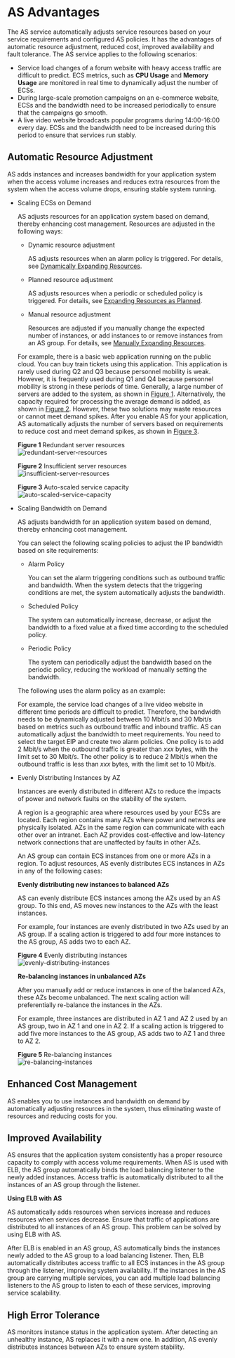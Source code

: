 # AS Advantages<a name="EN-US_TOPIC_0192950171"></a>

The AS service automatically adjusts service resources based on your service requirements and configured AS policies. It has the advantages of automatic resource adjustment, reduced cost, improved availability and fault tolerance. The AS service applies to the following scenarios:

-   Service load changes of a forum website with heavy access traffic are difficult to predict. ECS metrics, such as  **CPU Usage**  and  **Memory Usage**  are monitored in real time to dynamically adjust the number of ECSs.
-   During large-scale promotion campaigns on an e-commerce website, ECSs and the bandwidth need to be increased periodically to ensure that the campaigns go smooth.
-   A live video website broadcasts popular programs during 14:00-16:00 every day. ECSs and the bandwidth need to be increased during this period to ensure that services run stably.

## Automatic Resource Adjustment<a name="en-us_topic_0190953966_section7577425172014"></a>

AS adds instances and increases bandwidth for your application system when the access volume increases and reduces extra resources from the system when the access volume drops, ensuring stable system running.

-   Scaling ECSs on Demand

    AS adjusts resources for an application system based on demand, thereby enhancing cost management. Resources are adjusted in the following ways:

    -   Dynamic resource adjustment

        AS adjusts resources when an alarm policy is triggered. For details, see  [Dynamically Expanding Resources](dynamically-expanding-resources.md).

    -   Planned resource adjustment

        AS adjusts resources when a periodic or scheduled policy is triggered. For details, see  [Expanding Resources as Planned](expanding-resources-as-planned.md).

    -   Manual resource adjustment

        Resources are adjusted if you manually change the expected number of instances, or add instances to or remove instances from an AS group. For details, see  [Manually Expanding Resources](manually-expanding-resources.md).

    For example, there is a basic web application running on the public cloud. You can buy train tickets using this application. This application is rarely used during Q2 and Q3 because personnel mobility is weak. However, it is frequently used during Q1 and Q4 because personnel mobility is strong in these periods of time. Generally, a large number of servers are added to the system, as shown in  [Figure 1](#en-us_topic_0190953966_fig5650831994251). Alternatively, the capacity required for processing the average demand is added, as shown in  [Figure 2](#en-us_topic_0190953966_fig2116647195317). However, these two solutions may waste resources or cannot meet demand spikes. After you enable AS for your application, AS automatically adjusts the number of servers based on requirements to reduce cost and meet demand spikes, as shown in  [Figure 3](#en-us_topic_0190953966_fig2219215695354).

    **Figure  1**  Redundant server resources<a name="en-us_topic_0190953966_fig5650831994251"></a>  
    ![](figures/redundant-server-resources.png "redundant-server-resources")

    **Figure  2**  Insufficient server resources<a name="en-us_topic_0190953966_fig2116647195317"></a>  
    ![](figures/insufficient-server-resources.png "insufficient-server-resources")

    **Figure  3**  Auto-scaled service capacity<a name="en-us_topic_0190953966_fig2219215695354"></a>  
    ![](figures/auto-scaled-service-capacity.png "auto-scaled-service-capacity")

-   Scaling Bandwidth on Demand

    AS adjusts bandwidth for an application system based on demand, thereby enhancing cost management.

    You can select the following scaling policies to adjust the IP bandwidth based on site requirements:

    -   Alarm Policy

        You can set the alarm triggering conditions such as outbound traffic and bandwidth. When the system detects that the triggering conditions are met, the system automatically adjusts the bandwidth.

    -   Scheduled Policy

        The system can automatically increase, decrease, or adjust the bandwidth to a fixed value at a fixed time according to the scheduled policy.

    -   Periodic Policy

        The system can periodically adjust the bandwidth based on the periodic policy, reducing the workload of manually setting the bandwidth.

    The following uses the alarm policy as an example:

    For example, the service load changes of a live video website in different time periods are difficult to predict. Therefore, the bandwidth needs to be dynamically adjusted between 10 Mbit/s and 30 Mbit/s based on metrics such as outbound traffic and inbound traffic. AS can automatically adjust the bandwidth to meet requirements. You need to select the target EIP and create two alarm policies. One policy is to add 2 Mbit/s when the outbound traffic is greater than  _xxx_  bytes, with the limit set to 30 Mbit/s. The other policy is to reduce 2 Mbit/s when the outbound traffic is less than  _xxx_  bytes, with the limit set to 10 Mbit/s.

-   Evenly Distributing Instances by AZ

    Instances are evenly distributed in different AZs to reduce the impacts of power and network faults on the stability of the system.

    A region is a geographic area where resources used by your ECSs are located. Each region contains many AZs where power and networks are physically isolated. AZs in the same region can communicate with each other over an intranet. Each AZ provides cost-effective and low-latency network connections that are unaffected by faults in other AZs.

    An AS group can contain ECS instances from one or more AZs in a region. To adjust resources, AS evenly distributes ECS instances in AZs in any of the following cases:

    **Evenly distributing new instances to balanced AZs**

    AS can evenly distribute ECS instances among the AZs used by an AS group. To this end, AS moves new instances to the AZs with the least instances.

    For example, four instances are evenly distributed in two AZs used by an AS group. If a scaling action is triggered to add four more instances to the AS group, AS adds two to each AZ.

    **Figure  4**  Evenly distributing instances<a name="en-us_topic_0190953966_fig2228386112644"></a>  
    ![](figures/evenly-distributing-instances.png "evenly-distributing-instances")

    **Re-balancing instances in unbalanced AZs**

    After you manually add or reduce instances in one of the balanced AZs, these AZs become unbalanced. The next scaling action will preferentially re-balance the instances in the AZs.

    For example, three instances are distributed in AZ 1 and AZ 2 used by an AS group, two in AZ 1 and one in AZ 2. If a scaling action is triggered to add five more instances to the AS group, AS adds two to AZ 1 and three to AZ 2.

    **Figure  5**  Re-balancing instances<a name="en-us_topic_0190953966_fig21279150112736"></a>  
    ![](figures/re-balancing-instances.png "re-balancing-instances")


## Enhanced Cost Management<a name="en-us_topic_0190953966_section2124145612018"></a>

AS enables you to use instances and bandwidth on demand by automatically adjusting resources in the system, thus eliminating waste of resources and reducing costs for you.

## Improved Availability<a name="en-us_topic_0190953966_section28251856142019"></a>

AS ensures that the application system consistently has a proper resource capacity to comply with access volume requirements. When AS is used with ELB, the AS group automatically binds the load balancing listener to the newly added instances. Access traffic is automatically distributed to all the instances of an AS group through the listener.

**Using ELB with AS**

AS automatically adds resources when services increase and reduces resources when services decrease. Ensure that traffic of applications are distributed to all instances of an AS group. This problem can be solved by using ELB with AS.

After ELB is enabled in an AS group, AS automatically binds the instances newly added to the AS group to a load balancing listener. Then, ELB automatically distributes access traffic to all ECS instances in the AS group through the listener, improving system availability. If the instances in the AS group are carrying multiple services, you can add multiple load balancing listeners to the AS group to listen to each of these services, improving service scalability.

## High Error Tolerance<a name="en-us_topic_0190953966_section2578175717204"></a>

AS monitors instance status in the application system. After detecting an unhealthy instance, AS replaces it with a new one. In addition, AS evenly distributes instances between AZs to ensure system stability.

